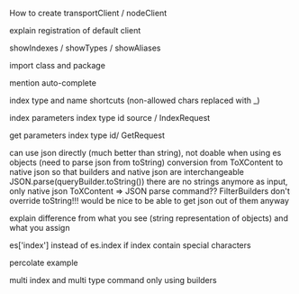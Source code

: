 How to create transportClient / nodeClient

explain registration of default client

showIndexes / showTypes / showAliases

import class and package


mention auto-complete

index type and name shortcuts (non-allowed chars replaced with _)

index parameters index type id source / IndexRequest

get parameters index type id/ GetRequest


can use json directly (much better than string), not doable when using es objects (need to parse json from toString)
conversion from ToXContent to native json so that builders and native json are interchangeable
JSON.parse(queryBuilder.toString())
there are no strings anymore as input, only native json
ToXContent => JSON parse command??
FilterBuilders don't override toString!!! would be nice to be able to get json out of them anyway

explain difference from what you see (string representation of objects) and what you assign

es['index'] instead of es.index if index contain special characters

percolate example

multi index and multi type command only using builders
